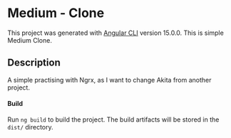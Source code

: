 # Medium - Clone

This project was generated with [Angular CLI](https://github.com/angular/angular-cli) version 15.0.0.
This is simple Medium Clone.

## Description

A simple practising with Ngrx, as I want to change Akita from another project.

#### Build

Run `ng build` to build the project. The build artifacts will be stored in the `dist/` directory.
